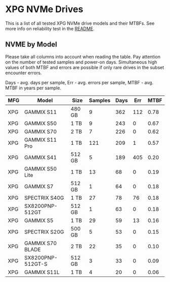 XPG NVMe Drives
===============

This is a list of all tested XPG NVMe drive models and their MTBFs. See more
info on reliability test in the [README](https://github.com/linuxhw/SMART).

NVME by Model
------------

Please take all columns into account when reading the table. Pay attention on the
number of tested samples and power-on days. Simultaneous high values of both MTBF
and errors are possible if only rare drives in the subset encounter errors.

Days - avg. days per sample,
Err  - avg. errors per sample,
MTBF - avg. MTBF in years per sample.

| MFG       | Model              | Size   | Samples | Days  | Err   | MTBF |
|-----------|--------------------|--------|---------|-------|-------|------|
| XPG       | GAMMIX S11         | 480 GB | 9       | 362   | 112   | 0.78   |
| XPG       | GAMMIX S50         | 1 TB   | 9       | 243   | 0     | 0.67   |
| XPG       | GAMMIX S70         | 2 TB   | 7       | 226   | 0     | 0.62   |
| XPG       | GAMMIX S11 Pro     | 1 TB   | 121     | 209   | 1     | 0.57   |
| XPG       | GAMMIX S41         | 512 GB | 5       | 189   | 405   | 0.20   |
| XPG       | GAMMIX S50 Lite    | 1 TB   | 13      | 68    | 0     | 0.19   |
| XPG       | GAMMIX S7          | 512 GB | 1       | 64    | 0     | 0.18   |
| XPG       | SPECTRIX S40G      | 1 TB   | 27      | 78    | 76    | 0.18   |
| XPG       | SX8200PNP-512GT    | 512 GB | 1       | 63    | 0     | 0.18   |
| XPG       | GAMMIX S5          | 1 TB   | 29      | 59    | 13    | 0.16   |
| XPG       | SPECTRIX S20G      | 500 GB | 5       | 53    | 0     | 0.15   |
| XPG       | GAMMIX S70 BLADE   | 2 TB   | 22      | 35    | 0     | 0.10   |
| XPG       | SX8200PNP-512GT-S  | 512 GB | 3       | 33    | 0     | 0.09   |
| XPG       | GAMMIX S11L        | 1 TB   | 4       | 20    | 0     | 0.06   |
